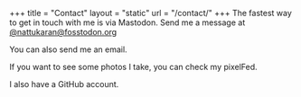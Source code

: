 +++
title = "Contact"
layout = "static"
url = "/contact/"
+++
The fastest way to get in touch with me is via Mastodon. Send me a message at [@nattukaran@fosstodon.org](https://fosstodon.org/@nattukaran)

You can also send me an email.

If you want to see some photos I take, you can check my pixelFed.

I also have a GitHub account. 
